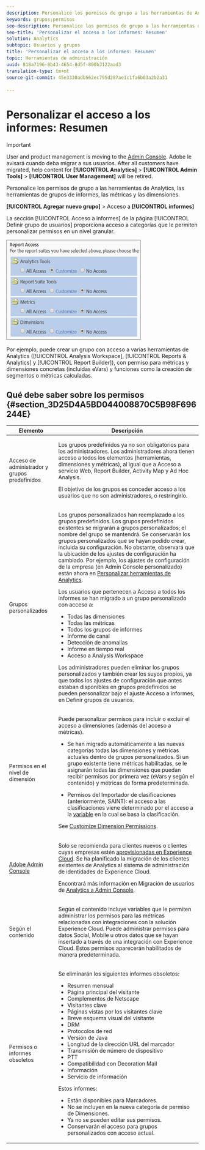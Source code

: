```yaml
---
description: Personalice los permisos de grupo a las herramientas de Analytics, las herramientas de grupos de informes, las métricas y las dimensiones.
keywords: grupos;permisos
seo-description: Personalice los permisos de grupo a las herramientas de Analytics, las herramientas de grupos de informes, las métricas y las dimensiones.
seo-title: 'Personalizar el acceso a los informes: Resumen'
solution: Analytics
subtopic: Usuarios y grupos
title: 'Personalizar el acceso a los informes: Resumen'
topic: Herramientas de administración
uuid: 818a7196-8b43-4654-8d5f-800b3122aad3
translation-type: tm+mt
source-git-commit: 45e3330adb562ec795d287ae1c1fa6b03a2b2a31

---
```



# Personalizar el acceso a los informes: Resumen

>[!IMPORTANT]
>
>User and product management is moving to the [Admin Console](https://helpx.adobe.com/enterprise/using/admin-console.html). Adobe le avisará cuando deba migrar a sus usuarios. After all customers have migrated, help content for **[!UICONTROL Analytics]** &gt; **[!UICONTROL Admin Tools]** &gt; **[!UICONTROL User Management]** will be retired.

Personalice los permisos de grupo a las herramientas de Analytics, las herramientas de grupos de informes, las métricas y las dimensiones.

**[!UICONTROL Agregar nuevo grupo]** &gt; Acceso a **[!UICONTROL informes]**

La sección [!UICONTROL Acceso a informes] de la página [!UICONTROL Definir grupo de usuarios] proporciona acceso a categorías que le permiten personalizar permisos en un nivel granular.

![](assets/report-access.png)

Por ejemplo, puede crear un grupo con acceso a varias herramientas de Analytics ([!UICONTROL Analysis Workspace], [!UICONTROL Reports &amp; Analytics] y [!UICONTROL Report Builder]), con permiso para métricas y dimensiones concretas (incluidas eVars) y funciones como la creación de segmentos o métricas calculadas.

## Qué debe saber sobre los permisos {#section_3D25D4A5BD044008870C5B98F696244E}

<table id="table_DB7806E05E2040EC9A4CB7C3596879EC"> 
 <thead> 
  <tr> 
   <th colname="col1" class="entry"> Elemento </th> 
   <th colname="col2" class="entry"> Descripción </th> 
  </tr> 
 </thead>
 <tbody> 
  <tr> 
   <td colname="col1"> <p>Acceso de administrador y grupos predefinidos </p> </td> 
   <td colname="col2"> <p> Los grupos predefinidos ya no son obligatorios para los administradores. Los administradores ahora tienen acceso a todos los elementos (herramientas, dimensiones y métricas), al igual que a Acceso a servicio Web, Report Builder, Activity Map y Ad Hoc Analysis. </p> <p>El objetivo de los grupos es conceder acceso a los usuarios que no son administradores, o restringirlo. </p> </td> 
  </tr> 
  <tr> 
   <td colname="col1"> <p>Grupos personalizados </p> </td> 
   <td colname="col2"> <p> Los grupos personalizados han reemplazado a los grupos predefinidos. Los grupos predefinidos existentes se migrarán a grupos personalizados; el nombre del grupo se mantendrá. Se conservarán los grupos personalizados que se hayan podido crear, incluida su configuración. No obstante, observará que la ubicación de los ajustes de configuración ha cambiado. Por ejemplo, los ajustes de configuración de la empresa (en Admin Console personalizado) están ahora en <a href="/help/admin/user-management2/c-customize-report-access/groups-analytics-tools.md" format="dita" scope="local"> Personalizar herramientas de Analytics</a>. </p> <p> Los usuarios que pertenecen a <span class="term"> Acceso</span> a todos los informes se han migrado a un grupo personalizado con acceso a: </p> 
    <ul id="ul_7E1B443DEEF7452E85FEB30CA0BBC8BE"> 
     <li id="li_A510C2A4129340E0AB08EEBDBE4AEAD9">Todas las dimensiones </li> 
     <li id="li_8BA1D7A2527C4F10AC93108B9E87F418">Todas las métricas </li> 
     <li id="li_265830A2C6B94AF28720DA99980EAA51">Todos los grupos de informes </li> 
     <li id="li_685B99DEAB814D7B9C11B14AA4CB8CD4">Informe de canal </li> 
     <li id="li_B35420302AAB42509BD6AF0FA6349BF8">Detección de anomalías </li> 
     <li id="li_3787E4696C454D3ABD1D75F6C282A9A2">Informe en tiempo real </li> 
     <li id="li_3797DF9C40D1426588819116362962F5">Acceso a Analysis Workspace </li> 
    </ul> <p>Los administradores pueden eliminar los grupos personalizados y también crear los suyos propios, ya que todos los ajustes de configuración que antes estaban disponibles en grupos predefinidos se pueden personalizar bajo el ajuste <span class="wintitle">Acceso a informes</span>, en Definir grupos de usuarios</a>. </p> </td> 
  </tr> 
  <tr> 
   <td colname="col1"> <p>Permisos en el nivel de dimensión </p> </td> 
   <td colname="col2"> <p>Puede personalizar permisos para incluir o excluir el acceso a dimensiones (además del acceso a métricas). </p> 
    <ul id="ul_DA5A54223673474E9151AF979DA50659"> 
     <li id="li_C3E82F7BC07A4F2F83A85D3D511292CC"> <p>Se han migrado automáticamente a las nuevas categorías todas las dimensiones y métricas actuales dentro de grupos personalizados. Si un grupo existente tiene métricas habilitadas, se le asignarán todas las dimensiones que puedan recibir permisos por primera vez (eVars y según el contenido) y métricas de forma predeterminada. </p> </li> 
     <li id="li_CC56F9181CC14AB59318628E72F2E8C9"> Permisos del Importador de clasificaciones (anteriormente, SAINT): el acceso a las clasificaciones viene determinado por el acceso a la <a href="https://marketing.adobe.com/resources/help/en_US/reference/c_classifications.html" format="html" scope="external">variable</a> en la cual se basa la clasificación. </li> 
    </ul> <p>See <a href="/help/admin/user-management2/c-customize-report-access/groups-dimensions.md" format="dita" scope="local"> Customize Dimension Permissions</a>. </p> </td> 
  </tr> 
  <tr> 
   <td colname="col1"> <p><a href="https://helpx.adobe.com/enterprise/using/admin-console.html" format="html" scope="external"> Adobe Admin Console</a> </p> </td> 
   <td colname="col2"> <p>Solo se recomienda para clientes nuevos o clientes cuyas empresas estén <a href="https://marketing.adobe.com/resources/help/en_US/mcloud/core_services.html" format="html" scope="external">aprovisionadas en Experience Cloud</a>. Se ha planificado la migración de los clientes existentes de <span class="keyword">Analytics</span> al sistema de administración de identidades de <span class="keyword">Experience Cloud</span>. </p> <p>Encontrará más información en Migración de usuarios de <a href="https://marketing.adobe.com/resources/help/en_US/experience-cloud/admin-console/analytics-migration/" format="html" scope="external"> Analytics a Admin Console</a>. </p> </td> 
  </tr> 
  <tr> 
   <td colname="col1"> <p>Según el contenido </p> </td> 
   <td colname="col2"> <p>Según el contenido incluye variables que le permiten administrar los permisos para las métricas relacionadas con integraciones con la solución Experience Cloud. Puede administrar permisos para datos <span class="keyword">Social</span>, <span class="keyword">Mobile</span> u otros datos que se hayan insertado a través de una integración con <span class="keyword">Experience Cloud</span>. Estos permisos aparecerán habilitados de manera predeterminada. </p> </td> 
  </tr> 
  <tr> 
   <td colname="col1"> <p>Permisos o informes obsoletos </p> </td> 
   <td colname="col2"> <p>Se eliminarán los siguientes informes obsoletos: </p> 
    <ul id="ul_C0415CFF0562472297272EC58ECC0774"> 
     <li id="li_62B1CE33B1454987B878B321EB40D62E">Resumen mensual </li> 
     <li id="li_71CD776D212540A18F9B083D2E11A296">Página principal del visitante </li> 
     <li id="li_406200AD68C74D11B5F53988A4E76A68">Complementos de Netscape </li> 
     <li id="li_A124637D69C94C78921C8B028D890541">Visitantes clave </li> 
     <li id="li_5C26FF95371B4F3080FF75C7F8DE0F72">Páginas vistas por los visitantes clave </li> 
     <li id="li_E7E262BD0CF64E16B838F995F6A13B8A">Breve esquema visual del visitante </li> 
     <li id="li_0EDC74625C0D4B1A992FCA49B648E4C0">DRM </li> 
     <li id="li_ACC92E6EA188409486E7C943F26B9DAC">Protocolos de red </li> 
     <li id="li_6E18C4D12377416A8124BBD13164B03A">Versión de Java </li> 
     <li id="li_1599265E59EF4F34BB406356410C9E68">Longitud de la dirección URL del marcador </li> 
     <li id="li_3035442010984C409089B21E03DB7BCC">Transmisión de número de dispositivo </li> 
     <li id="li_6B2163ED8FC84EBF933D97A504B4D527">PTT </li> 
     <li id="li_0EB8A4A7619B45DF87109B183A7C69C8">Compatibilidad con Decoration Mail </li> 
     <li id="li_989FAC662F7344E6BDDC517B79D4581E">Información </li> 
     <li id="li_F1FB7F8E415443F3B63F6D11D59A04AB">Servicio de información </li> 
    </ul> <p>Estos informes: </p> 
    <ul id="ul_F71505C59F734EA9B541BF8AB9F9388F"> 
     <li id="li_7D461907B895447280E69CF1520DF47C">Están disponibles para Marcadores. </li> 
     <li id="li_27BA2DD6BA4C446FBAA06B6C76CD171F">No se incluyen en la nueva categoría de permiso de Dimensiones. </li> 
     <li id="li_504E9D8421714406A0F37DEF1E10E34B">Ya no se pueden editar sus permisos. </li> 
     <li id="li_0022E8DCA07344C793847E8282EFBEEF">Conservarán el acceso para grupos personalizados con acceso actual. </li> 
    </ul> </td> 
  </tr> 
 </tbody> 
</table>

